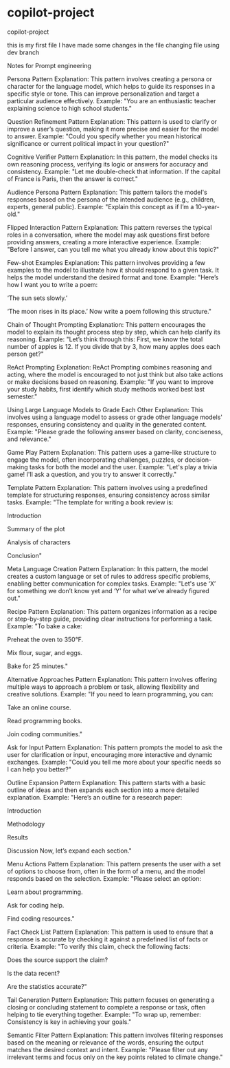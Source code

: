 # copilot-project
copilot-project


this is my first file
 I have made some changes in the file
changing file using dev branch


Notes for Prompt engineering 

Persona Pattern
Explanation: This pattern involves creating a persona or character for the language model, which helps to guide its responses in a specific style or tone. This can improve personalization and target a particular audience effectively.
Example:
"You are an enthusiastic teacher explaining science to high school students."

Question Refinement Pattern
Explanation: This pattern is used to clarify or improve a user’s question, making it more precise and easier for the model to answer.
Example:
"Could you specify whether you mean historical significance or current political impact in your question?"

Cognitive Verifier Pattern
Explanation: In this pattern, the model checks its own reasoning process, verifying its logic or answers for accuracy and consistency.
Example:
"Let me double-check that information. If the capital of France is Paris, then the answer is correct."

Audience Persona Pattern
Explanation: This pattern tailors the model's responses based on the persona of the intended audience (e.g., children, experts, general public).
Example:
"Explain this concept as if I’m a 10-year-old."

Flipped Interaction Pattern
Explanation: This pattern reverses the typical roles in a conversation, where the model may ask questions first before providing answers, creating a more interactive experience.
Example:
"Before I answer, can you tell me what you already know about this topic?"

Few-shot Examples
Explanation: This pattern involves providing a few examples to the model to illustrate how it should respond to a given task. It helps the model understand the desired format and tone.
Example:
"Here’s how I want you to write a poem:

‘The sun sets slowly.’

‘The moon rises in its place.’
Now write a poem following this structure."

Chain of Thought Prompting
Explanation: This pattern encourages the model to explain its thought process step by step, which can help clarify its reasoning.
Example:
"Let’s think through this: First, we know the total number of apples is 12. If you divide that by 3, how many apples does each person get?"

ReAct Prompting
Explanation: ReAct Prompting combines reasoning and acting, where the model is encouraged to not just think but also take actions or make decisions based on reasoning.
Example:
"If you want to improve your study habits, first identify which study methods worked best last semester."

Using Large Language Models to Grade Each Other
Explanation: This involves using a language model to assess or grade other language models' responses, ensuring consistency and quality in the generated content.
Example:
"Please grade the following answer based on clarity, conciseness, and relevance."

Game Play Pattern
Explanation: This pattern uses a game-like structure to engage the model, often incorporating challenges, puzzles, or decision-making tasks for both the model and the user.
Example:
"Let's play a trivia game! I'll ask a question, and you try to answer it correctly."

Template Pattern
Explanation: This pattern involves using a predefined template for structuring responses, ensuring consistency across similar tasks.
Example:
"The template for writing a book review is:

Introduction

Summary of the plot

Analysis of characters

Conclusion"

Meta Language Creation Pattern
Explanation: In this pattern, the model creates a custom language or set of rules to address specific problems, enabling better communication for complex tasks.
Example:
"Let's use ‘X’ for something we don’t know yet and ‘Y’ for what we’ve already figured out."

Recipe Pattern
Explanation: This pattern organizes information as a recipe or step-by-step guide, providing clear instructions for performing a task.
Example:
"To bake a cake:

Preheat the oven to 350°F.

Mix flour, sugar, and eggs.

Bake for 25 minutes."

Alternative Approaches Pattern
Explanation: This pattern involves offering multiple ways to approach a problem or task, allowing flexibility and creative solutions.
Example:
"If you need to learn programming, you can:

Take an online course.

Read programming books.

Join coding communities."

Ask for Input Pattern
Explanation: This pattern prompts the model to ask the user for clarification or input, encouraging more interactive and dynamic exchanges.
Example:
"Could you tell me more about your specific needs so I can help you better?"

Outline Expansion Pattern
Explanation: This pattern starts with a basic outline of ideas and then expands each section into a more detailed explanation.
Example:
"Here’s an outline for a research paper:

Introduction

Methodology

Results

Discussion
Now, let’s expand each section."

Menu Actions Pattern
Explanation: This pattern presents the user with a set of options to choose from, often in the form of a menu, and the model responds based on the selection.
Example:
"Please select an option:

Learn about programming.

Ask for coding help.

Find coding resources."

Fact Check List Pattern
Explanation: This pattern is used to ensure that a response is accurate by checking it against a predefined list of facts or criteria.
Example:
"To verify this claim, check the following facts:

Does the source support the claim?

Is the data recent?

Are the statistics accurate?"

Tail Generation Pattern
Explanation: This pattern focuses on generating a closing or concluding statement to complete a response or task, often helping to tie everything together.
Example:
"To wrap up, remember: Consistency is key in achieving your goals."

Semantic Filter Pattern
Explanation: This pattern involves filtering responses based on the meaning or relevance of the words, ensuring the output matches the desired context and intent.
Example:
"Please filter out any irrelevant terms and focus only on the key points related to climate change."
